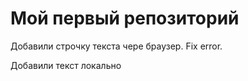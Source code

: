 # Мой первый репозиторий

Добавили строчку текста чере браузер. Fix error.

Добавили текст локально
